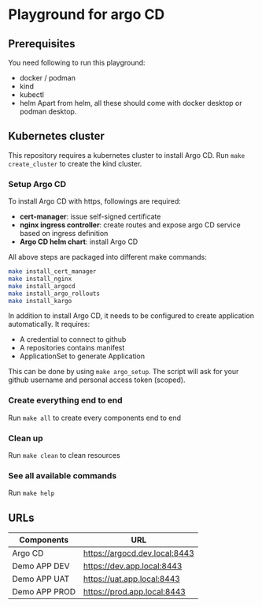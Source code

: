 # Playground for argo CD
## Prerequisites
You need following to run this playground:
- docker / podman
- kind
- kubectl
- helm
Apart from helm, all these should come with docker desktop or podman desktop.

## Kubernetes cluster
This repository requires a kubernetes cluster to install Argo CD. Run `make create_cluster` to create the kind cluster.

### Setup Argo CD
To install Argo CD with https, followings are required:
- **cert-manager**: issue self-signed certificate
- **nginx ingress controller**: create routes and expose argo CD service based on ingress definition
- **Argo CD helm chart**: install Argo CD

All above steps are packaged into different make commands:
```bash
make install_cert_manager
make install_nginx
make install_argocd
make install_argo_rollouts
make install_kargo
```

In addition to install Argo CD, it needs to be configured to create application automatically. It requires:
- A credential to connect to github
- A repositories contains manifest
- ApplicationSet to generate Application

This can be done by using `make argo_setup`. The script will ask for your github username and personal access token (scoped).

### Create everything end to end
Run `make all` to create every components end to end

### Clean up
Run `make clean` to clean resources

### See all available commands
Run `make help`

## URLs
| Components      | URL                           |
|-----------------|-------------------------------|
| Argo CD         | https://argocd.dev.local:8443 |
| Demo APP DEV    | https://dev.app.local:8443    |
| Demo APP UAT    | https://uat.app.local:8443    |
| Demo APP PROD   | https://prod.app.local:8443   |
